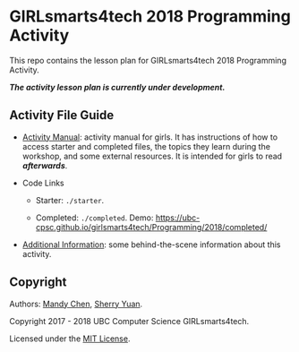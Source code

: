 # GIRLsmarts4tech 2018 Programming Activity

This repo contains the lesson plan for GIRLsmarts4tech 2018 Programming Activity.

***The activity lesson plan is currently under development.***

## Activity File Guide

- [Activity Manual](./manual.md): activity manual for girls. It has instructions of how to access starter and completed files, the topics they learn during the workshop, and some external resources. It is intended for girls to read ***afterwards***.

- Code Links

  - Starter: `./starter`.

  - Completed: `./completed`. Demo: https://ubc-cpsc.github.io/girlsmarts4tech/Programming/2018/completed/

- [Additional Information](./additional.md): some behind-the-scene information about this activity.

## Copyright

Authors: [Mandy Chen](https://github.com/42mandychen), [Sherry Yuan](https://github.com/frostyshadows).

Copyright 2017 - 2018 UBC Computer Science GIRLsmarts4tech.

Licensed under the [MIT License](./license).
